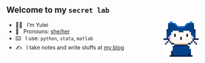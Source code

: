 ## Welcome to my `secret lab` 

<img align=right src='https://github.com/Yuleii/Yuleii.github.io/raw/master/pictures/piexel_cat%20.png'>

- :vampire_woman: &nbsp; I’m Yulei
- :star2: &nbsp; Pronouns: [she/her](https://pronoun.is/she)
- ⌨️  &nbsp;  I use: `python`, `stata`, `matlab`
- :writing_hand: &nbsp; I take notes and write stuffs at [my blog](https://yuleii.github.io/)


<!--
**Yuleii/Yuleii** is a ✨ _special_ ✨ repository because its `README.md` (this file) appears on your GitHub profile.

Here are some ideas to get you started:

- I’m currently working on ...
- 🌱 I’m currently learning ...
- 👯 I’m looking to collaborate on ...
- 🤔 I’m looking for help with ...
- 💬 Ask me about ...
- 📫 How to reach me: ...
- 😄 Pronouns: ...
- ⚡ Fun fact: ...
<img align=center src="https://enterprise.github.com/assets/spinners/octocat-spinner-128-26a44333917854c6794d55eac947b1277fced54f1f60c5df5d93431db8753bc5.gif" width="40" height="40"/>
<div align="center">
	<br>
	<br>
	<img src="https://enterprise.github.com/assets/spinners/octocat-spinner-128-26a44333917854c6794d55eac947b1277fced54f1f60c5df5d93431db8753bc5.gif" width="40" height="40">
	<p>Loading</p>
	<br>
	<br>
</div>
-->
